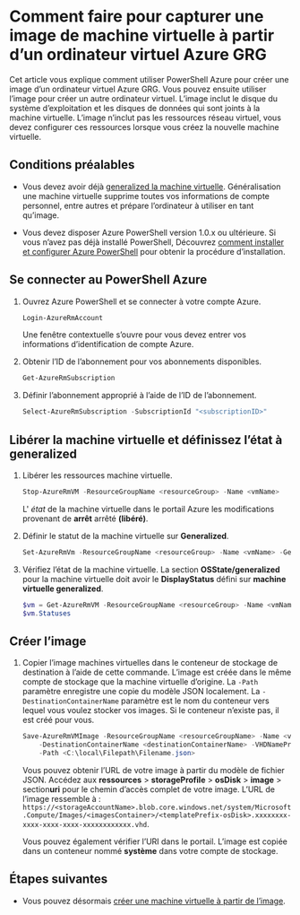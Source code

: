 <properties
    pageTitle="Capturer une image de machine virtuelle à partir de la machine virtuelle Azure GRG | Microsoft Azure"
    description="Découvrez comment faire pour capturer une image de machine virtuelle à partir d’une machine virtuelle Azure GRG créée dans le modèle de déploiement du Gestionnaire de ressources"
    services="virtual-machines-windows"
    documentationCenter=""
    authors="cynthn"
    manager="timlt"
    editor=""
    tags="azure-resource-manager"/>

<tags
    ms.service="virtual-machines-windows"
    ms.workload="infrastructure-services"
    ms.tgt_pltfrm="vm-windows"
    ms.devlang="na"
    ms.topic="article"
    ms.date="10/20/2016"
    ms.author="cynthn"/>

# <a name="how-to-capture-a-vm-image-from-a-generalized-azure-vm"></a>Comment faire pour capturer une image de machine virtuelle à partir d’un ordinateur virtuel Azure GRG


Cet article vous explique comment utiliser PowerShell Azure pour créer une image d’un ordinateur virtuel Azure GRG. Vous pouvez ensuite utiliser l’image pour créer un autre ordinateur virtuel. L’image inclut le disque du système d’exploitation et les disques de données qui sont joints à la machine virtuelle. L’image n’inclut pas les ressources réseau virtuel, vous devez configurer ces ressources lorsque vous créez la nouvelle machine virtuelle. 


## <a name="prerequisites"></a>Conditions préalables

- Vous devez avoir déjà [generalized la machine virtuelle](virtual-machines-windows-generalize-vhd.md). Généralisation une machine virtuelle supprime toutes vos informations de compte personnel, entre autres et prépare l’ordinateur à utiliser en tant qu’image.

- Vous devez disposer Azure PowerShell version 1.0.x ou ultérieure. Si vous n’avez pas déjà installé PowerShell, Découvrez [comment installer et configurer Azure PowerShell](../powershell-install-configure.md) pour obtenir la procédure d’installation.


## <a name="log-in-to-azure-powershell"></a>Se connecter au PowerShell Azure

1. Ouvrez Azure PowerShell et se connecter à votre compte Azure.

    ```powershell
    Login-AzureRmAccount
    ```

    Une fenêtre contextuelle s’ouvre pour vous devez entrer vos informations d’identification de compte Azure.

2. Obtenir l’ID de l’abonnement pour vos abonnements disponibles.

    ```powershell
    Get-AzureRmSubscription
    ```

3. Définir l’abonnement approprié à l’aide de l’ID de l’abonnement.

    ```powershell
    Select-AzureRmSubscription -SubscriptionId "<subscriptionID>"
    ```

## <a name="deallocate-the-vm-and-set-the-state-to-generalized"></a>Libérer la machine virtuelle et définissez l’état à generalized       

1. Libérer les ressources machine virtuelle.

    ```powershell
    Stop-AzureRmVM -ResourceGroupName <resourceGroup> -Name <vmName>
    ```

    L' *état* de la machine virtuelle dans le portail Azure les modifications provenant de **arrêt** arrêté **(libéré)**.

2. Définir le statut de la machine virtuelle sur **Generalized**. 

    ```powershell
    Set-AzureRmVm -ResourceGroupName <resourceGroup> -Name <vmName> -Generalized
    ```

3. Vérifiez l’état de la machine virtuelle. La section **OSState/generalized** pour la machine virtuelle doit avoir le **DisplayStatus** défini sur **machine virtuelle generalized**.  

    ```powershell
    $vm = Get-AzureRmVM -ResourceGroupName <resourceGroup> -Name <vmName> -Status
    $vm.Statuses
    ```

## <a name="create-the-image"></a>Créer l’image 

1. Copier l’image machines virtuelles dans le conteneur de stockage de destination à l’aide de cette commande. L’image est créée dans le même compte de stockage que la machine virtuelle d’origine. La `-Path` paramètre enregistre une copie du modèle JSON localement. La `-DestinationContainerName` paramètre est le nom du conteneur vers lequel vous voulez stocker vos images. Si le conteneur n’existe pas, il est créé pour vous.

    ```powershell
    Save-AzureRmVMImage -ResourceGroupName <resourceGroupName> -Name <vmName> `
        -DestinationContainerName <destinationContainerName> -VHDNamePrefix <templateNamePrefix> `
        -Path <C:\local\Filepath\Filename.json>
    ```

    Vous pouvez obtenir l’URL de votre image à partir du modèle de fichier JSON. Accédez aux **ressources** > **storageProfile** > **osDisk** > **image** > section**uri** pour le chemin d’accès complet de votre image. L’URL de l’image ressemble à : `https://<storageAccountName>.blob.core.windows.net/system/Microsoft.Compute/Images/<imagesContainer>/<templatePrefix-osDisk>.xxxxxxxx-xxxx-xxxx-xxxx-xxxxxxxxxxxx.vhd`.
    
    Vous pouvez également vérifier l’URI dans le portail. L’image est copiée dans un conteneur nommé **système** dans votre compte de stockage. 


## <a name="next-steps"></a>Étapes suivantes

- Vous pouvez désormais [créer une machine virtuelle à partir de l’image](virtual-machines-windows-create-vm-generalized.md).

